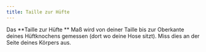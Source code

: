 ```yaml
---
title: Taille zur Hüfte
---
```


Das **Taille zur Hüfte ** Maß wird von deiner Taille bis zur Oberkante deines Hüftknochens gemessen (dort wo deine Hose sitzt). Miss dies an der Seite deines Körpers aus.
